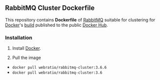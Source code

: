 ## RabbitMQ Cluster Dockerfile

This repository contains **Dockerfile** of [RabbitMQ](https://www.rabbitmq.com/) suitable for clustering for [Docker](https://www.docker.com/)'s [build](https://registry.hub.docker.com/u/webratio/java/) published to the public [Docker Hub](https://hub.docker.com/).

### Installation

1. Install [Docker](https://www.docker.com/).

2. Pull the image 
  * `docker pull webratio/rabbitmq-cluster:3.6.6`
  * `docker pull webratio/rabbitmq-cluster:3.6`
